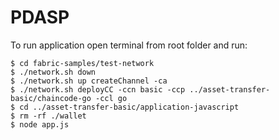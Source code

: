 # PDASP

To run application open terminal from root folder and run:
```
$ cd fabric-samples/test-network 
$ ./network.sh down
$ ./network.sh up createChannel -ca
$ ./network.sh deployCC -ccn basic -ccp ../asset-transfer-basic/chaincode-go -ccl go
$ cd ../asset-transfer-basic/application-javascript
$ rm -rf ./wallet
$ node app.js
```
